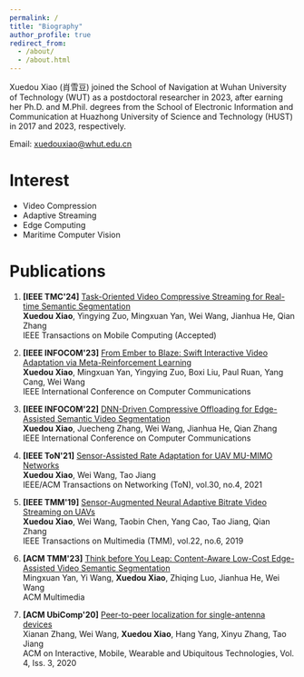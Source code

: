 ```yaml
---
permalink: /
title: "Biography"
author_profile: true
redirect_from: 
  - /about/
  - /about.html
---
```


Xuedou Xiao (肖雪豆) joined the School of Navigation at Wuhan University of Technology (WUT) as a postdoctoral researcher in 2023, after earning her Ph.D. and M.Phil. degrees from the School of Electronic Information and Communication at Huazhong University of Science and Technology (HUST) in 2017 and 2023, respectively.

Email: xuedouxiao@whut.edu.cn

Interest
======
- Video Compression
- Adaptive Streaming
- Edge Computing
- Maritime Computer Vision

Publications
======
1. **[IEEE TMC'24]** [Task-Oriented Video Compressive Streaming for Real-time Semantic Segmentation]()<br>**Xuedou Xiao**, Yingying Zuo, Mingxuan Yan, Wei Wang, Jianhua He, Qian Zhang<br>IEEE Transactions on Mobile Computing (Accepted)

2. **[IEEE INFOCOM'23]** [From Ember to Blaze: Swift Interactive Video Adaptation via Meta-Reinforcement Learning](https://ieeexplore.ieee.org/abstract/document/10228909)<br>**Xuedou Xiao**, Mingxuan Yan, Yingying Zuo, Boxi Liu, Paul Ruan, Yang Cang, Wei Wang<br>IEEE International Conference on Computer Communications

3. **[IEEE INFOCOM'22]** [DNN-Driven Compressive Offloading for Edge-Assisted Semantic Video Segmentation](https://ieeexplore.ieee.org/abstract/document/9796657)<br>**Xuedou Xiao**, Juecheng Zhang, Wei Wang, Jianhua He, Qian Zhang<br>IEEE International Conference on Computer Communications

4. **[IEEE ToN'21]** [Sensor-Assisted Rate Adaptation for UAV MU-MIMO Networks](https://ieeexplore.ieee.org/abstract/document/9666459)<br>**Xuedou Xiao**, Wei Wang, Tao Jiang<br>IEEE/ACM Transactions on Networking (ToN), vol.30, no.4, 2021

5. **[IEEE TMM'19]** [Sensor-Augmented Neural Adaptive Bitrate Video Streaming on UAVs](https://ieeexplore.ieee.org/abstract/document/8855031)<br>**Xuedou Xiao**, Wei Wang, Taobin Chen, Yang Cao, Tao Jiang, Qian Zhang<br>IEEE Transactions on Multimedia (TMM), vol.22, no.6, 2019

6. **[ACM TMM'23]** [Think before You Leap: Content-Aware Low-Cost Edge-Assisted Video Semantic Segmentation](https://dl.acm.org/doi/abs/10.1145/3581783.3613808)<br>Mingxuan Yan, Yi Wang, **Xuedou Xiao**, Zhiqing Luo, Jianhua He, Wei Wang<br>ACM Multimedia

7. **[ACM UbiComp'20]** [Peer-to-peer localization for single-antenna devices](https://dl.acm.org/doi/abs/10.1145/3411833)<br>Xianan Zhang, Wei Wang, **Xuedou Xiao**, Hang Yang, Xinyu Zhang, Tao Jiang<br>ACM on Interactive, Mobile, Wearable and Ubiquitous Technologies, Vol. 4, Iss. 3, 2020


